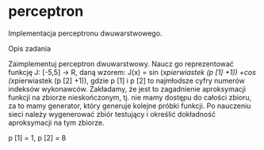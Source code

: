 # perceptron
Implementacja perceptronu dwuwarstwowego.



Opis zadania

Zaimplementuj perceptron dwuwarstwowy. Naucz go reprezentować funkcję J: [-5,5] → R, daną wzorem: 
J(x) = sin (x*pierwiastek (p [1] +1)) +cos (x*pierwiastek (p [2] +1)), gdzie p [1] i p [2] to najmłodsze cyfry 
numerów indeksów wykonawców. Zakładamy, że jest to zagadnienie aproksymacji funkcji na zbiorze 
nieskończonym, tj. nie mamy dostępu do całości zbioru, za to mamy generator, który generuje kolejne 
próbki funkcji. Po nauczeniu sieci należy wygenerować zbiór testujący i określić dokładność aproksymacji 
na tym zbiorze.

p [1] = 1, p [2] = 8
